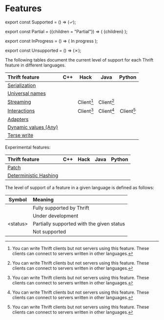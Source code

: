 # Features

<!-- Marks a feature as supported in a language. -->
export const Supported = () => (<span class="feature-supported">✓</span>);

<!-- Marks a feature as partially supported in a language. -->
export const Partial = ({children = "Partial"}) => (
  <span class="feature-partial">{children}</span>
);

<!-- Marks a feature as in progress (being developed) in a language. -->
export const InProgress = () => (
  <span class="feature-partial">In progress</span>
);

<!-- Marks a feature as unsupported in a language. -->
export const Unsupported = () => (<span class="feature-unsupported">✗</span>);

The following tables document the current level of support for each Thrift
feature in different languages.

| Thrift feature | C++ | Hack | Java | Python |
| :------------- | :-: | :--: | :--: | :----: |
| [Serialization](/features/serialization/index.md) | <Supported/> | <Supported/> | <Supported/> | <Supported/> |
| [Universal names](/features/universal-name.md) | <Supported/> | <Supported/> | <Supported/> | <Supported/> |
| [Streaming](/fb/features/streaming/index.md) | <Supported/> | <Partial>Client[^1]</Partial> | <Partial>Client[^1]</Partial> | <Supported/> |
| [Interactions](/fb/features/interactions.md) | <Supported/> | <Partial>Client[^1]</Partial> | <Partial>Client[^1]</Partial> | <Partial>Client[^1]</Partial> |
| [Adapters](/features/adapters.md) | <Supported/> | <InProgress/> | <Supported/> | <Supported/> |
| [Dynamic values (Any)](/features/any.md) | <InProgress/> | <Unsupported/> | <Unsupported/> | <Unsupported/> |
| [Terse write](/features/terse-write.md) | <Supported/> | <Supported/> | <Supported/> | <Supported/> |

[^1]: You can write Thrift clients but not servers using this feature. These
clients can connect to servers written in other languages.

Experimental features:

| Thrift feature | C++ | Hack | Java | Python |
| :------------- | :-: | :--: | :--: | :----: |
| [Patch](/features/patch.md) | <InProgress/> | <Unsupported/> | <Unsupported/> | <Unsupported/> |
| [Deterministic Hashing](/fb/languages/cpp/hash.md) | <Supported/> | <Unsupported/> | <Unsupported/> | <Unsupported/> |

The level of support of a feature in a given language is defined as follows:

| Symbol | Meaning |
| :----: | :------ |
| <Supported/> | Fully supported by Thrift |
| <InProgress/> | Under development |
| <Partial>&lt;status&gt;</Partial> | Partially supported with the given status |
| <Unsupported/> | Not supported |

